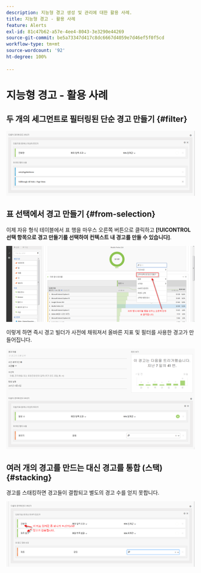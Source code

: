 ```yaml
---
description: 지능형 경고 생성 및 관리에 대한 활용 사례.
title: 지능형 경고 - 활용 사례
feature: Alerts
exl-id: 81c47b62-a57e-4ee4-8043-3e3290e44269
source-git-commit: be5a73347d417c8dc6667d4059e7d46ef5f0f5cd
workflow-type: tm+mt
source-wordcount: '92'
ht-degree: 100%

---
```


# 지능형 경고 - 활용 사례

## 두 개의 세그먼트로 필터링된 단순 경고 만들기 {#filter}

![](assets/alerts_example1.png)

## 표 선택에서 경고 만들기 {#from-selection}

이제 자유 형식 테이블에서 표 행을 마우스 오른쪽 버튼으로 클릭하고 **[!UICONTROL 선택 항목으로 경고 만들기를 선택하여 컨텍스트 내 경고를 만들 수 있습니다]**.

![](assets/alert_selection.png)

이렇게 하면 즉시 경고 빌더가 사전에 채워져서 올바른 지표 및 필터를 사용한 경고가 만들어집니다.

![](assets/prepopulated_alert.png)

## 여러 개의 경고를 만드는 대신 경고를 통합 (스택) {#stacking}

경고를 스태킹하면 경고들이 결합되고 별도의 경고 수를 얻지 못합니다.

![](assets/alerts_example2.png)
